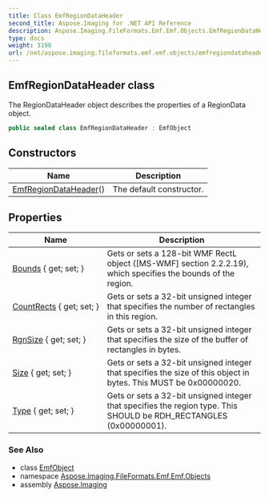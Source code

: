 ```yaml
---
title: Class EmfRegionDataHeader
second_title: Aspose.Imaging for .NET API Reference
description: Aspose.Imaging.FileFormats.Emf.Emf.Objects.EmfRegionDataHeader class. The RegionDataHeader object describes the properties of a RegionData object
type: docs
weight: 3190
url: /net/aspose.imaging.fileformats.emf.emf.objects/emfregiondataheader/
---
```

## EmfRegionDataHeader class

The RegionDataHeader object describes the properties of a RegionData object.

```csharp
public sealed class EmfRegionDataHeader : EmfObject
```

## Constructors

| Name | Description |
| --- | --- |
| [EmfRegionDataHeader](emfregiondataheader/)() | The default constructor. |

## Properties

| Name | Description |
| --- | --- |
| [Bounds](../../aspose.imaging.fileformats.emf.emf.objects/emfregiondataheader/bounds/) { get; set; } | Gets or sets a 128-bit WMF RectL object ([MS-WMF] section 2.2.2.19), which specifies the bounds of the region. |
| [CountRects](../../aspose.imaging.fileformats.emf.emf.objects/emfregiondataheader/countrects/) { get; set; } | Gets or sets a 32-bit unsigned integer that specifies the number of rectangles in this region. |
| [RgnSize](../../aspose.imaging.fileformats.emf.emf.objects/emfregiondataheader/rgnsize/) { get; set; } | Gets or sets a 32-bit unsigned integer that specifies the size of the buffer of rectangles in bytes. |
| [Size](../../aspose.imaging.fileformats.emf.emf.objects/emfregiondataheader/size/) { get; set; } | Gets or sets a 32-bit unsigned integer that specifies the size of this object in bytes. This MUST be 0x00000020. |
| [Type](../../aspose.imaging.fileformats.emf.emf.objects/emfregiondataheader/type/) { get; set; } | Gets or sets a 32-bit unsigned integer that specifies the region type. This SHOULD be RDH_RECTANGLES (0x00000001). |

### See Also

* class [EmfObject](../emfobject/)
* namespace [Aspose.Imaging.FileFormats.Emf.Emf.Objects](../../aspose.imaging.fileformats.emf.emf.objects/)
* assembly [Aspose.Imaging](../../)


